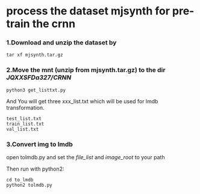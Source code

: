 # process the dataset mjsynth for pre-train the crnn

### 1.Download and unzip the dataset by
```
tar xf mjsynth.tar.gz
```

### 2.Move the mnt (unzip from mjsynth.tar.gz) to the dir *JQXXSFDa327/CRNN*
```
python3 get_listtxt.py
```
And You will get three xxx_list.txt which will be used for lmdb transformation.
```
test_list.txt
train_list.txt
val_list.txt
```
### 3.Convert img to lmdb

open tolmdb.py and set the *file_list* and *image_root* to your path 

Then run with python2:
```
cd to_lmdb
python2 tolmdb.py
```

